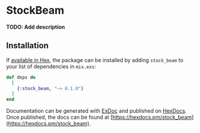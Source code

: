 # StockBeam

**TODO: Add description**

## Installation

If [available in Hex](https://hex.pm/docs/publish), the package can be installed
by adding `stock_beam` to your list of dependencies in `mix.exs`:

```elixir
def deps do
  [
    {:stock_beam, "~> 0.1.0"}
  ]
end
```

Documentation can be generated with [ExDoc](https://github.com/elixir-lang/ex_doc)
and published on [HexDocs](https://hexdocs.pm). Once published, the docs can
be found at [https://hexdocs.pm/stock_beam](https://hexdocs.pm/stock_beam).

